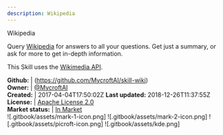 ```yaml
---
description: Wikipedia
---
```

Wikipedia

Query [Wikipedia](https://www.wikipedia.org) for answers to all your questions.  Get just a summary, or ask for more to get in-depth information.

This Skill uses the [Wikimedia API](https://en.wikipedia.org/w/api.php).

**Github:** | (https://github.com/MycroftAI/skill-wiki)  
**Owner:** | [@MycroftAI](https://github.com/MycroftAI)  
**Created:** | 2017-04-04T17:50:02Z  **Last updated:** 2018-12-26T11:37:55Z  
**License:** | [Apache License 2.0](https://api.github.com/licenses/apache-2.0)  
**Market status:** | [In Market](https://market.mycroft.ai/skill/mycroft-wiki)  
 ![.gitbook/assets/mark-1-icon.png]  ![.gitbook/assets/mark-2-icon.png]  ![.gitbook/assets/picroft-icon.png]  ![.gitbook/assets/kde.png]  
